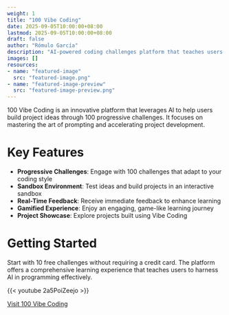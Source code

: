 ```yaml
---
weight: 1
title: "100 Vibe Coding"
date: 2025-09-05T10:00:00+08:00
lastmod: 2025-09-05T10:00:00+08:00
draft: false
author: "Rómulo García"
description: "AI-powered coding challenges platform that teaches users to build projects efficiently through 100 progressive challenges."
images: []
resources:
- name: "featured-image"
  src: "featured-image.png"
- name: "featured-image-preview"
  src: "featured-image-preview.png"
---
```


100 Vibe Coding is an innovative platform that leverages AI to help users build project ideas through 100 progressive challenges. It focuses on mastering the art of prompting and accelerating project development.


# Key Features

- **Progressive Challenges**: Engage with 100 challenges that adapt to your coding style
- **Sandbox Environment**: Test ideas and build projects in an interactive sandbox
- **Real-Time Feedback**: Receive immediate feedback to enhance learning
- **Gamified Experience**: Enjoy an engaging, game-like learning journey
- **Project Showcase**: Explore projects built using Vibe Coding

# Getting Started

Start with 10 free challenges without requiring a credit card. The platform offers a comprehensive learning experience that teaches users to harness AI in programming effectively.


{{< youtube 2a5PoiZeejo >}}

[Visit 100 Vibe Coding](https://www.100vibecoding.com)

